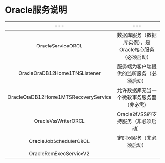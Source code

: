 # Oracle服务说明

|                  ---                 |               ---              |
| :----------------------------------: | :----------------------------: |
|           OracleServiceORCL          | 数据库服务（数据库实例），是Oracle核心服务（必须启动） |
|     OracleOraDB12Home1TNSListener    |      服务端为客户端提供的监听服务（必须启动）      |
| OracleOraDB12Home1MTSRecoveryService |      允许数据库充当一个微软事务服务器（非必需）     |
|          OracleVssWriterORCL         |     Oracle对VSS的支持服务（非必须启动）     |
|        OracleJobSchedulerORCL        |          定时器服务（非必须启动）          |
|        OracleRemExecServiceV2        |                                |
